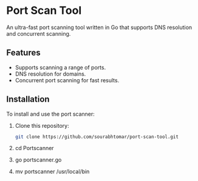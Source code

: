 # Port Scan Tool

An ultra-fast port scanning tool written in Go that supports DNS resolution and concurrent scanning.

## Features
- Supports scanning a range of ports.
- DNS resolution for domains.
- Concurrent port scanning for fast results.

## Installation
To install and use the port scanner:

1. Clone this repository:
   ```bash
   git clone https://github.com/sourabhtomar/port-scan-tool.git
2. cd Portscanner

3. go portscanner.go

4. mv portscanner /usr/local/bin
